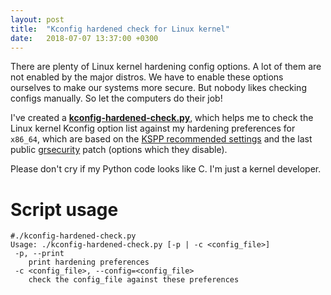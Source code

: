 ```yaml
---
layout: post
title:  "Kconfig hardened check for Linux kernel"
date:   2018-07-07 13:37:00 +0300
---
```


There are plenty of Linux kernel hardening config options. A lot of them are not enabled by the major distros. We have to enable these options ourselves to make our systems more secure. But nobody likes checking configs manually. So let the computers do their job!

I've created a [__kconfig-hardened-check.py__][1], which helps me to check the Linux kernel Kconfig option list against my hardening preferences for `x86_64`, which are based on the [KSPP recommended settings][2] and the last public [grsecurity][3] patch (options which they disable).

Please don't cry if my Python code looks like C. I'm just a kernel developer.

# Script usage

```
#./kconfig-hardened-check.py
Usage: ./kconfig-hardened-check.py [-p | -c <config_file>]
 -p, --print
	print hardening preferences
 -c <config_file>, --config=<config_file>
	check the config_file against these preferences
```

[1]: https://github.com/a13xp0p0v/kconfig-hardened-check
[2]: http://kernsec.org/wiki/index.php/Kernel_Self_Protection_Project/Recommended_Settings
[3]: https://grsecurity.net/

